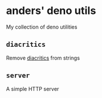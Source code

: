 # anders' deno utils

My collection of deno utilities

## `diacritics`

Remove [diacritics](https://en.wikipedia.org/wiki/Diacritic) from strings

## `server`

A simple HTTP server
